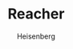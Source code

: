 ---
layout: post
author: Heisenberg
category: Séries
post_date: '2022-04-15T17:41:48.058Z'
post_modified: '2022-04-15T17:41:48.058Z'
title: Reacher
description: 'Quando o policial militar aposentado Jack Reacher é preso por um assassinato que não cometeu, ele se vê no meio de uma trama mortal cheia de policiais corruptos, empresários obscuros e políticos conspiradores. Só com sua inteligência, ele precisa descobrir o que está havendo em Margrave, Geórgia.'
poster_path: /bQnnKBe3VsvXKMoNCaYmRzs1Dup.jpg
tmdb_id: 108978
imdb_id: tt9288030
runtime: 49
release_date: '2022-02-03'
genres:
  - Ação
  - Crime
  - Drama
  - Mistério
casts:
  - Alan Ritchson
  - Malcolm Goodwin
  - Willa Fitzgerald
  - Chris Webster
  - Bruce McGill
  - Maria Sten
crews:
  - Nick Santora
trailer: BPeKW29kJT8
certification: 16
adult: false
vote_average: 8.4
vote_count: 298
qualitys:
  - 1080p
  - 720p
audios:
  - Dual Áudio
  - Português
  - Inglês
extensions:
  - mkv
  - mp4
---